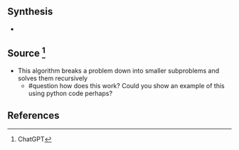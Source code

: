 ## Synthesis
- 
## Source [^1]
- This algorithm breaks a problem down into smaller subproblems and solves them recursively
	- #question how does this work? Could you show an example of this using python code perhaps?
## References

[^1]: ChatGPT